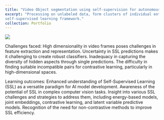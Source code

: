 ```yaml
---
title: "Video Object segmentation using self-supervision for autonomous vehicle | Computer visio"
excerpt: "Processing on unlabeled data, form clusters of individual entities and discriminating the foreground and background through
self-supervised learning framework."
collection: Portfolio
---
```

<img src="/ameyjoshi.github.io/images/SSL_5.jpg">

Challenges faced:
High dimensionality in video frames poses challenges in feature extraction and representation.
Uncertainty in SSL predictions makes it challenging to create robust classifiers.
Inadequacy in capturing the diversity of hidden aspects through single predictions.
The difficulty in finding suitable incompatible pairs for contrastive learning, particularly in high-dimensional spaces.

Learning outcomes:
Enhanced understanding of Self-Supervised Learning (SSL) as a versatile paradigm for AI model development.
Awareness of the potential of SSL in complex computer vision tasks.
Insight into various SSL challenges and strategies to address them, including energy-based models, joint embeddings, contrastive learning, and latent variable predictive models.
Recognition of the need for non-contrastive methods to improve SSL efficiency.


